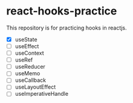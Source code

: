 # react-hooks-practice
This repository is for practicing hooks in reactjs.
- [x] useState
- [ ] useEffect
- [ ] useContext
- [ ] useRef
- [ ] useReducer
- [ ] useMemo
- [ ] useCallback
- [ ] useLayoutEffect
- [ ] useImperativeHandle